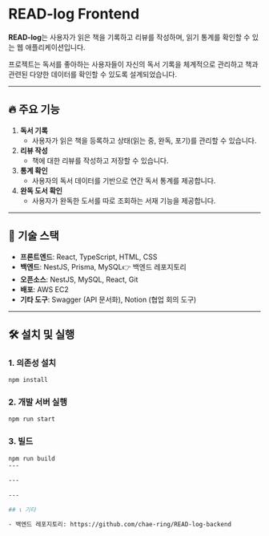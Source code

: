 # READ-log Frontend

**READ-log**는 사용자가 읽은 책을 기록하고 리뷰를 작성하며, 읽기 통계를 확인할 수 있는 웹 애플리케이션입니다.

프로젝트는 독서를 좋아하는 사용자들이 자신의 독서 기록을 체계적으로 관리하고 책과 관련된 다양한 데이터를 확인할 수 있도록 설계되었습니다.

---

## 🔥 주요 기능

1. **독서 기록**
    - 사용자가 읽은 책을 등록하고 상태(읽는 중, 완독, 포기)를 관리할 수 있습니다.
2. **리뷰 작성**
    - 책에 대한 리뷰를 작성하고 저장할 수 있습니다.
3. **통계 확인**
    - 사용자의 독서 데이터를 기반으로 연간 독서 통계를 제공합니다.
4. **완독 도서 확인**
    - 사용자가 완독한 도서를 따로 조회하는 서재 기능을 제공합니다.

---

## 🚀 기술 스택

- **프론트엔드**: React, TypeScript, HTML, CSS
- **백엔드**: NestJS, Prisma, MySQL👉 백엔드 레포지토리
- **오픈소스**: NestJS, MySQL, React, Git
- **배포**: AWS EC2
- **기타 도구**: Swagger (API 문서화), Notion (협업 회의 도구)

---

## 🛠️ 설치 및 실행

### 1. 의존성 설치

```bash
npm install
```

### 2. 개발 서버 실행

```bash
npm run start
```

### 3. 빌드

```bash
npm run build
---

---
  
---

## 📞 기타

- 백엔드 레포지토리: https://github.com/chae-ring/READ-log-backend
  
